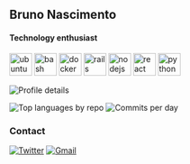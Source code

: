 ## Bruno Nascimento
#### Technology enthusiast

<div>
  <img src="https://cdn.jsdelivr.net/gh/devicons/devicon/icons/ubuntu/ubuntu-plain-wordmark.svg" alt="ubuntu" width="40" height="40"/>
  <img src="https://cdn.jsdelivr.net/gh/devicons/devicon/icons/bash/bash-original.svg" alt="bash" width="40" height="40"/>
  <img src="https://cdn.jsdelivr.net/gh/devicons/devicon/icons/docker/docker-original-wordmark.svg" alt="docker" width="40" height="40"/>
  <img src="https://cdn.jsdelivr.net/gh/devicons/devicon/icons/rails/rails-original-wordmark.svg"alt="rails" width="40" height="40"/>
  <img src="https://cdn.jsdelivr.net/gh/devicons/devicon/icons/nodejs/nodejs-original.svg" alt="nodejs" width="40" height="40"/>
  <img src="https://cdn.jsdelivr.net/gh/devicons/devicon/icons/react/react-original-wordmark.svg" alt="react" width="40" height="40" />
  <img src="https://cdn.jsdelivr.net/gh/devicons/devicon/icons/python/python-original-wordmark.svg" alt="python" width="40" height="40" />
</div>

![Profile details](http://github-profile-summary-cards.vercel.app/api/cards/profile-details?username=sunr00t&theme=github_dark)

![Top languages by repo](http://github-profile-summary-cards.vercel.app/api/cards/repos-per-language?username=sunr00t&theme=github_dark)
![Commits per day](http://github-profile-summary-cards.vercel.app/api/cards/productive-time?username=sunr00t&theme=github_dark&utcOffset=8)



### Contact

[![Twitter](https://img.shields.io/badge/LinkedIn-0077B5?style=for-the-badge&logo=linkedin&logoColor=white)](https://www.linkedin.com/in/bruno-a-nascimento-38033a179)
[![Gmail](https://img.shields.io/badge/Gmail-D14836?style=for-the-badge&logo=gmail&logoColor=white)](mailto:sunr00t@gmail.com)
